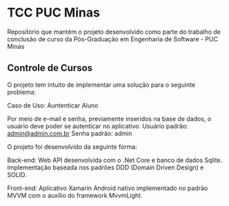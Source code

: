 # TCC PUC Minas
Repositório que mantém o projeto desenvolvido como parte do trabalho de conclusão de curso da Pós-Graduação em Engenharia de Software - PUC Minas

## Controle de Cursos
O projeto tem intuito de implementar uma solução para o seguinte problema:

Caso de Uso: Auntenticar Aluno

Por meio de e-mail e senha, previamente inseridos na base de dados, o usuário deve poder se autenticar no aplicativo.
Usuário padrão: admin@admin.com.br
Senha padrão: admin

O projeto foi desenvolvido da seguinte forma:

Back-end: Web API desenvolvida com o .Net Core e banco de dados Sqlite. Implementação baseada nos padrões DDD (Domain Driven Design) e SOLID.

Front-end: Aplicativo Xamarin Android nativo implementado no padrão MVVM com o auxílio do framework MvvmLight.
